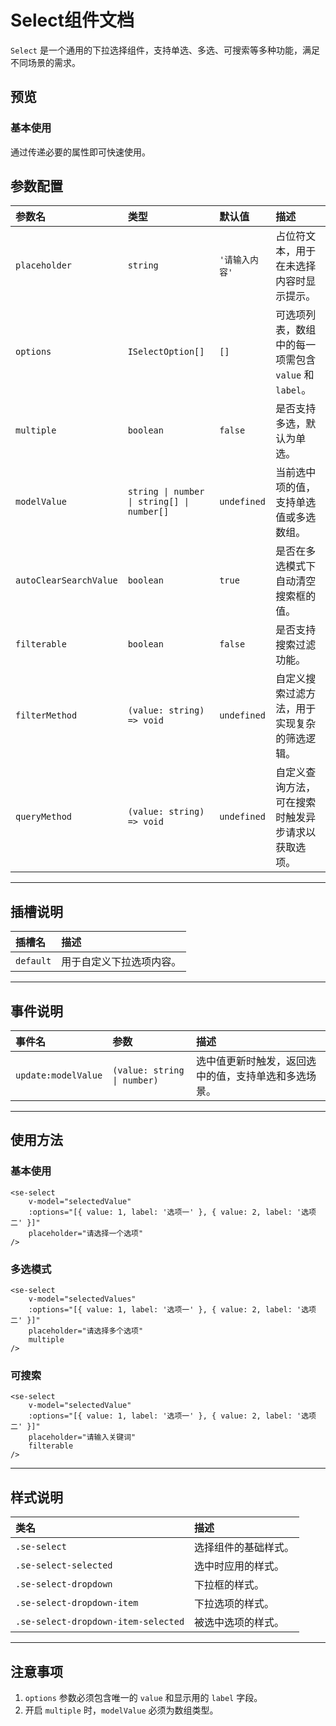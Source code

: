# Select组件文档

`Select` 是一个通用的下拉选择组件，支持单选、多选、可搜索等多种功能，满足不同场景的需求。

## 预览
<preview path="../../demos/select/select.vue" title="基本使用" description=" "></preview>

### 基本使用
通过传递必要的属性即可快速使用。


## 参数配置

| 参数名                | 类型                       | 默认值                  | 描述                                                                                  |
| :-------------------- | :------------------------- | :---------------------- | :------------------------------------------------------------------------------------ |
| `placeholder`         | `string`                  | `'请输入内容'`          | 占位符文本，用于在未选择内容时显示提示。                                              |
| `options`             | `ISelectOption[]`         | `[]`                    | 可选项列表，数组中的每一项需包含 `value` 和 `label`。                                 |
| `multiple`            | `boolean`                 | `false`                 | 是否支持多选，默认为单选。                                                           |
| `modelValue`          | `string \| number \| string[] \| number[]` | `undefined` | 当前选中项的值，支持单选值或多选数组。                                               |
| `autoClearSearchValue`| `boolean`                 | `true`                  | 是否在多选模式下自动清空搜索框的值。                                                 |
| `filterable`          | `boolean`                 | `false`                 | 是否支持搜索过滤功能。                                                               |
| `filterMethod`        | `(value: string) => void` | `undefined`             | 自定义搜索过滤方法，用于实现复杂的筛选逻辑。                                          |
| `queryMethod`         | `(value: string) => void` | `undefined`             | 自定义查询方法，可在搜索时触发异步请求以获取选项。                                    |

---

## 插槽说明

| 插槽名      | 描述                                                                                  |
| :---------- | :------------------------------------------------------------------------------------ |
| `default`   | 用于自定义下拉选项内容。                                                              |

---

## 事件说明

| 事件名                | 参数                          | 描述                                                                                  |
| :-------------------- |:----------------------------| :------------------------------------------------------------------------------------ |
| `update:modelValue`   | `(value: string \| number)` | 选中值更新时触发，返回选中的值，支持单选和多选场景。                                   |

---

## 使用方法

### 基本使用
```vue
<se-select
    v-model="selectedValue"
    :options="[{ value: 1, label: '选项一' }, { value: 2, label: '选项二' }]"
    placeholder="请选择一个选项"
/>
```

### 多选模式
```vue
<se-select
    v-model="selectedValues"
    :options="[{ value: 1, label: '选项一' }, { value: 2, label: '选项二' }]"
    placeholder="请选择多个选项"
    multiple
/>
```

### 可搜索
```vue
<se-select
    v-model="selectedValue"
    :options="[{ value: 1, label: '选项一' }, { value: 2, label: '选项二' }]"
    placeholder="请输入关键词"
    filterable
/>
```

---

## 样式说明

| 类名                               | 描述                                                                                  |
| :--------------------------------- | :------------------------------------------------------------------------------------ |
| `.se-select`                       | 选择组件的基础样式。                                                                  |
| `.se-select-selected`              | 选中时应用的样式。                                                                    |
| `.se-select-dropdown`              | 下拉框的样式。                                                                        |
| `.se-select-dropdown-item`         | 下拉选项的样式。                                                                      |
| `.se-select-dropdown-item-selected`| 被选中选项的样式。                                                                    |

---

## 注意事项
1. `options` 参数必须包含唯一的 `value` 和显示用的 `label` 字段。
2. 开启 `multiple` 时，`modelValue` 必须为数组类型。
